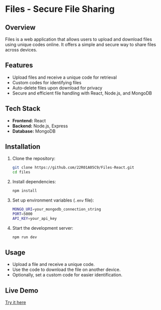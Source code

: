 # Files - Secure File Sharing

## Overview
Files is a web application that allows users to upload and download files using unique codes online. It offers a simple and secure way to share files across devices.

## Features
- Upload files and receive a unique code for retrieval
- Custom codes for identifying files
- Auto-delete files upon download for privacy
- Secure and efficient file handling with React, Node.js, and MongoDB

## Tech Stack
- **Frontend:** React
- **Backend:** Node.js, Express
- **Database:** MongoDB

## Installation
1. Clone the repository:
   ```sh
   git clone https://github.com/22R01A05C9/Files-React.git
   cd files
   ```
2. Install dependencies:
   ```sh
   npm install
   ```
3. Set up environment variables (`.env` file):
   ```sh
   MONGO_URI=your_mongodb_connection_string
   PORT=5000
   API_KEY=your_api_key
   ```
4. Start the development server:
   ```sh
   npm run dev
   ```

## Usage
- Upload a file and receive a unique code.
- Use the code to download the file on another device.
- Optionally, set a custom code for easier identification.

## Live Demo
[Try it here](https://saiteja.site/files)